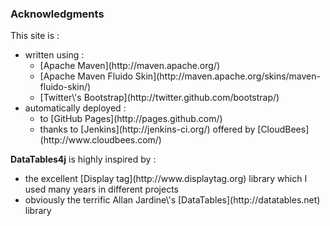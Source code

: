 <h3>Acknowledgments</h3>

This site is :
<ul>
 <li>written using :
  <ul>
   <li>[Apache Maven](http://maven.apache.org/)</li>
   <li>[Apache Maven Fluido Skin](http://maven.apache.org/skins/maven-fluido-skin/)</li>
   <li>[Twitter\'s Bootstrap](http://twitter.github.com/bootstrap/)</li>
  </ul>
 </li>
 <li>automatically deployed :
  <ul>
   <li>to [GitHub Pages](http://pages.github.com/)</li>
   <li>thanks to [Jenkins](http://jenkins-ci.org/) offered by [CloudBees](http://www.cloudbees.com/)</li>
  </ul>
 </li>
</ul>

<strong>DataTables4j</strong> is highly inspired by :
<ul>
 <li>the excellent [Display tag](http://www.displaytag.org) library which I used many years in different projects</li>
 <li>obviously the terrific Allan Jardine\'s [DataTables](http://datatables.net) library</li>
</ul>
